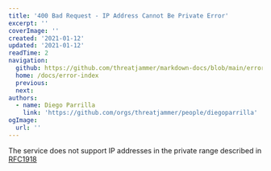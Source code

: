 ```yaml
---
title: '400 Bad Request - IP Address Cannot Be Private Error'
excerpt: ''
coverImage: ''
created: '2021-01-12'
updated: '2021-01-12'
readTime: 2
navigation:
  github: https://github.com/threatjammer/markdown-docs/blob/main/error-ip-address-cannot-be-private.md
  home: /docs/error-index
  previous: 
  next:
authors:
  - name: Diego Parrilla
    link: 'https://github.com/orgs/threatjammer/people/diegoparrilla'
ogImage:
  url: ''
---
```


The service does not support IP addresses in the private range described in [RFC1918](https://datatracker.ietf.org/doc/html/rfc1918)
